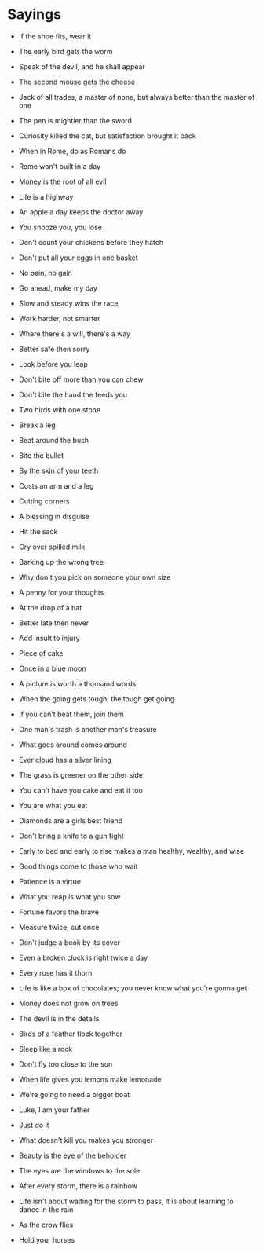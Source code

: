 # Sayings

- If the shoe fits, wear it
- The early bird gets the worm

- Speak of the devil, and he shall appear

- The second mouse gets the cheese
- Jack of all trades, a master of none, but always better than the master of one
- The pen is mightier than the sword
- Curiosity killed the cat, but satisfaction brought it back
- When in Rome, do as Romans do
- Rome wan't built in a day
- Money is the root of all evil
- Life is a highway
- An apple a day keeps the doctor away
- You snooze you, you lose
- Don't count your chickens before they hatch
- Don't put all your eggs in one basket
- No pain, no gain
- Go ahead, make my day
- Slow and steady wins the race
- Work harder, not smarter
- Where there's a will, there's a way
- Better safe then sorry
- Look before you leap
- Don't bite off more than you can chew
- Don't bite the hand the feeds you
- Two birds with one stone
- Break a leg
- Beat around the bush
- Bite the bullet
- By the skin of your teeth
- Costs an arm and a leg
- Cutting corners
- A blessing in disguise
- Hit the sack
- Cry over spilled milk
- Barking up the wrong tree
- Why don't you pick on someone your own size
- A penny for your thoughts
- At the drop of a hat
- Better late then never
- Add insult to injury
- Piece of cake
- Once in a blue moon
- A picture is worth a thousand words
- When the going gets tough, the tough get going
- If you can't beat them, join them
- One man's trash is another man's treasure
- What goes around comes around
- Ever cloud has a silver lining
- The grass is greener on the other side
- You can't have you cake and eat it too
- You are what you eat
- Diamonds are a girls best friend
- Don't bring a knife to a gun fight
- Early to bed and early to rise makes a man healthy, wealthy, and wise
- Good things come to those who wait
- Patience is a virtue
- What you reap is what you sow
- Fortune favors the brave
- Measure twice, cut once
- Don't judge a book by its cover
- Even a broken clock is right twice a day
- Every rose has it thorn
- Life is like a box of chocolates; you never know what you're gonna get
- Money does not grow on trees
- The devil is in the details
- Birds of a feather flock together
- Sleep like a rock
- Don't fly too close to the sun
- When life gives you lemons make lemonade
- We're going to need a bigger boat
- Luke, I am your father
- Just do it
- What doesn't kill you makes you stronger
- Beauty is the eye of the beholder
- The eyes are the windows to the sole
- After every storm, there is a rainbow
- Life isn't about waiting for the storm to pass, it is about learning to dance in the rain
- As the crow flies
- Hold your horses
